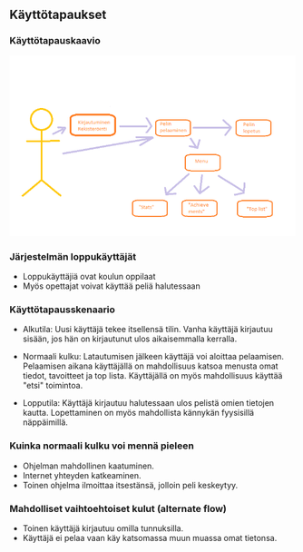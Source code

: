 ## Käyttötapaukset

### Käyttötapauskaavio
 ![Kaavio](kuvat/kaavio.png)
 
 
### Järjestelmän loppukäyttäjät

  * Loppukäyttäjiä ovat koulun oppilaat
  * Myös opettajat voivat käyttää peliä halutessaan


### Käyttötapausskenaario

- Alkutila: Uusi käyttäjä tekee itsellensä tilin. Vanha käyttäjä kirjautuu sisään, jos hän on kirjautunut ulos aikaisemmalla             kerralla.
              
- Normaali kulku: Latautumisen jälkeen käyttäjä voi aloittaa pelaamisen. Pelaamisen aikana käyttäjällä on mahdollisuus katsoa                   menusta omat tiedot, tavoitteet ja top lista. Käyttäjällä on myös mahdollisuus käyttää "etsi" toimintoa.
     
- Lopputila: Käyttäjä kirjautuu halutessaan ulos pelistä omien tietojen kautta. Lopettaminen on myös mahdollista kännykän                 fyysisillä näppäimillä.
    
### Kuinka normaali kulku voi mennä pieleen
 - Ohjelman mahdollinen kaatuminen.
 - Internet yhteyden katkeaminen.
 - Toinen ohjelma ilmoittaa itsestänsä, jolloin peli keskeytyy.   
 
### Mahdolliset vaihtoehtoiset kulut (alternate flow)
- Toinen käyttäjä kirjautuu omilla tunnuksilla. 
- Käyttäjä ei pelaa vaan käy katsomassa muun muassa omat tietonsa.


